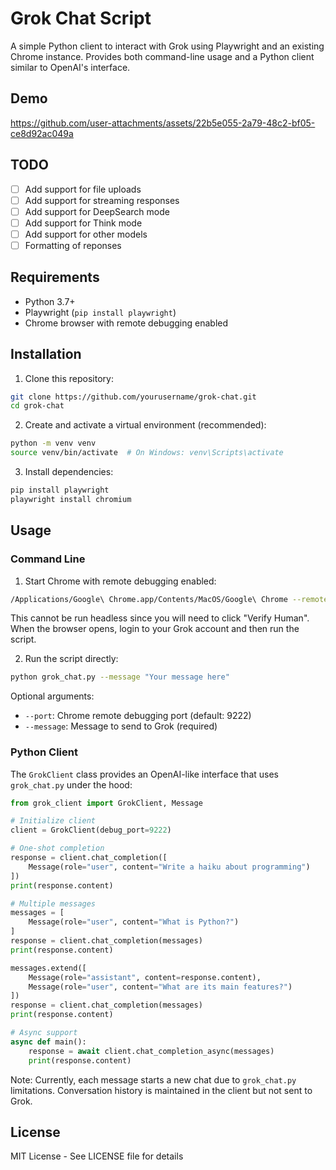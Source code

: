 # Grok Chat Script

A simple Python client to interact with Grok using Playwright and an existing Chrome instance. Provides both command-line usage and a Python client similar to OpenAI's interface.

## Demo

https://github.com/user-attachments/assets/22b5e055-2a79-48c2-bf05-ce8d92ac049a

## TODO

- [ ] Add support for file uploads
- [ ] Add support for streaming responses
- [ ] Add support for DeepSearch mode
- [ ] Add support for Think mode
- [ ] Add support for other models
- [ ] Formatting of reponses

## Requirements

- Python 3.7+
- Playwright (`pip install playwright`)
- Chrome browser with remote debugging enabled

## Installation

1. Clone this repository:
```bash
git clone https://github.com/yourusername/grok-chat.git
cd grok-chat
```

2. Create and activate a virtual environment (recommended):
```bash
python -m venv venv
source venv/bin/activate  # On Windows: venv\Scripts\activate
```

3. Install dependencies:
```bash
pip install playwright
playwright install chromium
```

## Usage

### Command Line

1. Start Chrome with remote debugging enabled:
```bash
/Applications/Google\ Chrome.app/Contents/MacOS/Google\ Chrome --remote-debugging-port=9222
```
This cannot be run headless since you will need to click "Verify Human". When the browser opens, login to your Grok account and then run the script.

2. Run the script directly:
```bash
python grok_chat.py --message "Your message here"
```

Optional arguments:
- `--port`: Chrome remote debugging port (default: 9222)
- `--message`: Message to send to Grok (required)

### Python Client

The `GrokClient` class provides an OpenAI-like interface that uses `grok_chat.py` under the hood:

```python
from grok_client import GrokClient, Message

# Initialize client
client = GrokClient(debug_port=9222)

# One-shot completion
response = client.chat_completion([
    Message(role="user", content="Write a haiku about programming")
])
print(response.content)

# Multiple messages
messages = [
    Message(role="user", content="What is Python?")
]
response = client.chat_completion(messages)
print(response.content)

messages.extend([
    Message(role="assistant", content=response.content),
    Message(role="user", content="What are its main features?")
])
response = client.chat_completion(messages)
print(response.content)

# Async support
async def main():
    response = await client.chat_completion_async(messages)
    print(response.content)
```

Note: Currently, each message starts a new chat due to `grok_chat.py` limitations. Conversation history is maintained in the client but not sent to Grok.

## License

MIT License - See LICENSE file for details
